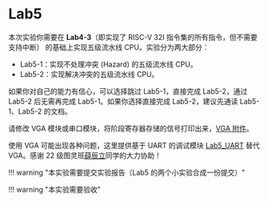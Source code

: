 # Lab5

<!-- !!! danger "实验 5 并未 release，内容随时都会变化。个人水平有限，如您发现文档中的疏漏欢迎 Issue！" -->

本次实验你需要在 **Lab4-3**（即实现了 RISC-V 32I 指令集的所有指令，但不需要支持中断） 的基础上实现五级流水线 CPU。实验分为两大部分：

* Lab5-1：实现不处理冲突 (Hazard) 的五级流水线 CPU。
* Lab5-2：实现解决冲突的五级流水线 CPU。

如果你对自己的能力有信心，可以选择跳过 Lab5-1，直接完成 Lab5-2，通过 Lab5-2 后无需再完成 Lab5-1。如果你选择直接完成 Lab5-2，建议先通读 Lab5-1、Lab5-2 的文档。

请修改 VGA 模块或串口模块，将阶段寄存器存储的信号打印出来，[VGA 附件](./attachment/VGA.zip)。

使用 VGA 可能出现各种问题，这里提供基于 UART 的调试模块 [Lab5_UART](./attachment/Lab5_UART.zip) 替代 VGA。感谢 22 级图灵班[薛辰立](https://github.com/wxxcl0825)同学的大力协助！

!!! warning "本实验需要提交实验报告（Lab5 的两个小实验合成一份提交）"

!!! warning "本实验需要验收"